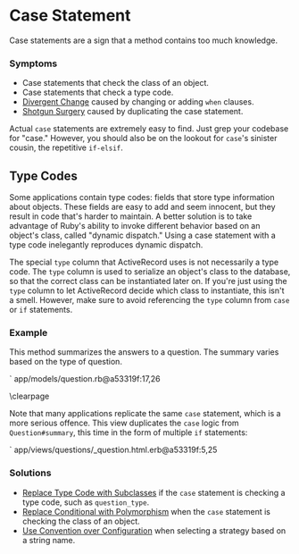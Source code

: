 # Case Statement

Case statements are a sign that a method contains too much knowledge.

### Symptoms

* Case statements that check the class of an object.
* Case statements that check a type code.
* [Divergent Change](#divergent-change) caused by changing or adding `when`
  clauses.
* [Shotgun Surgery](#shotgun-surgery) caused by duplicating the case statement.

Actual `case` statements are extremely easy to find. Just grep your codebase for
"case." However, you should also be on the lookout for `case`'s sinister cousin,
the repetitive `if-elsif`.

## Type Codes

Some applications contain type codes: fields that store type information about
objects. These fields are easy to add and seem innocent, but they result in code
that's harder to maintain. A better solution is to take advantage of Ruby's
ability to invoke different behavior based on an object's class, called "dynamic
dispatch." Using a case statement with a type code inelegantly reproduces
dynamic dispatch.

The special `type` column that ActiveRecord uses is not necessarily a type code.
The `type` column is used to serialize an object's class to the database, so
that the correct class can be instantiated later on. If you're just using the
`type` column to let ActiveRecord decide which class to instantiate, this isn't
a smell. However, make sure to avoid referencing the `type` column from `case`
or `if` statements.

### Example

This method summarizes the answers to a question. The summary varies based on
the type of question.

` app/models/question.rb@a53319f:17,26

\clearpage

Note that many applications replicate the same `case` statement, which is a more
serious offence. This view duplicates the `case` logic from `Question#summary`,
this time in the form of multiple `if` statements:

` app/views/questions/_question.html.erb@a53319f:5,25

### Solutions

* [Replace Type Code with Subclasses](#replace-type-code-with-subclasses) if the
  `case` statement is checking a type code, such as `question_type`.
* [Replace Conditional with Polymorphism](#replace-conditional-with-polymorphism)
  when the `case` statement is checking the class of an object.
* [Use Convention over Configuration](#use-convention-over-configuration) when
  selecting a strategy based on a string name.
